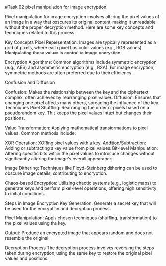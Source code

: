 #Task 02 pixel manipulation for image encryption

Pixel manipulation for image encryption involves altering the pixel values of an image in a way that obscures its original content, making it unreadable without the proper decryption method. Here are some key concepts and techniques related to this process:

Key Concepts Pixel Representation: Images are typically represented as a grid of pixels, where each pixel has color values (e.g., RGB values). Manipulating these values is central to image encryption.

Encryption Algorithms: Common algorithms include symmetric encryption (e.g., AES) and asymmetric encryption (e.g., RSA). For image encryption, symmetric methods are often preferred due to their efficiency.

Confusion and Diffusion:

Confusion: Makes the relationship between the key and the ciphertext complex, often achieved by rearranging pixel values. Diffusion: Ensures that changing one pixel affects many others, spreading the influence of the key. Techniques Pixel Shuffling: Rearranging the order of pixels based on a pseudorandom key. This keeps the pixel values intact but changes their positions.

Value Transformation: Applying mathematical transformations to pixel values. Common methods include:

XOR Operation: XORing pixel values with a key. Addition/Subtraction: Adding or subtracting a key value from pixel values. Bit-level Manipulation: Altering specific bits within the pixel values to introduce changes without significantly altering the image's overall appearance.

Image Dithering: Techniques like Floyd-Steinberg dithering can be used to obscure image details, contributing to encryption.

Chaos-based Encryption: Utilizing chaotic systems (e.g., logistic maps) to generate keys and perform pixel-level operations, offering high sensitivity to initial conditions.

Steps in Image Encryption Key Generation: Generate a secret key that will be used for the encryption and decryption process.

Pixel Manipulation: Apply chosen techniques (shuffling, transformation) to the pixel values using the key.

Output: Produce an encrypted image that appears random and does not resemble the original.

Decryption Process The decryption process involves reversing the steps taken during encryption, using the same key to restore the original pixel values and positions.
